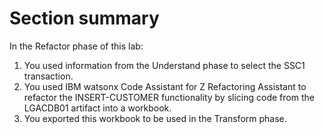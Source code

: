 # Section summary
In the Refactor phase of this lab:

1. You used information from the Understand phase to select the SSC1 transaction.
2. You used IBM watsonx Code Assistant for Z Refactoring Assistant to refactor the INSERT-CUSTOMER functionality by slicing code from the LGACDB01 artifact into a workbook.
3. You exported this workbook to be used in the Transform phase.